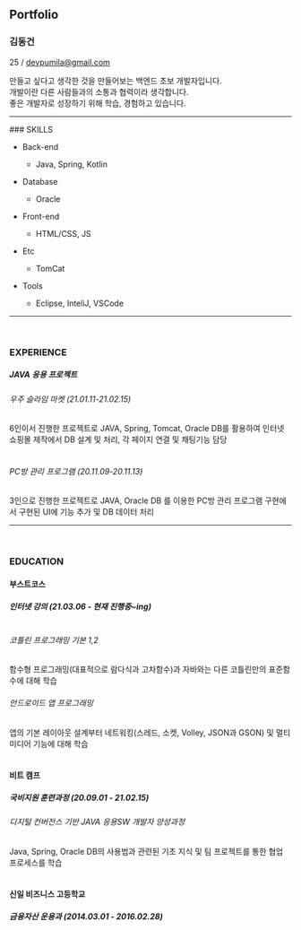 ## Portfolio<br>

### 김동건<br>
25 / devpumila@gmail.com

만들고 싶다고 생각한 것을 만들어보는 백엔드 초보 개발자입니다.<br>
개발이란 다른 사람들과의 소통과 협력이라 생각합니다.<br>
좋은 개발자로 성장하기 위해 학습, 경험하고 있습니다.

<hr/>
### SKILLS<br>

+ Back-end
  + Java, Spring, Kotlin

+ Database
  + Oracle

+ Front-end
  + HTML/CSS, JS 
+ Etc
  + TomCat
+ Tools
  + Eclipse, InteliJ, VSCode

<hr/><br>

### EXPERIENCE<br>

##### JAVA 응용 프로젝트<br>

###### 우주 슬라임 마켓 (21.01.11-21.02.15)<br>

6인이서 진행한 프로젝트로 JAVA, Spring, Tomcat, Oracle DB를 활용하여 인터넷 쇼핑몰 제작에서 DB 설계 및 처리, 각 페이지 연결 및 채팅기능 담당<br><br>
###### PC방 관리 프로그램 (20.11.09-20.11.13)<br>

3인으로 진행한 프로젝트로 JAVA, Oracle DB 를 이용한 PC방 관리 프로그램 구현에서 구현된 UI에 기능 추가 및 DB 데이터 처리

<hr/><br>

### EDUCATION<br>
#### 부스트코스 <br>
##### 인터넷 강의 (21.03.06 - 현재 진행중~ing)<br><br>

###### 코틀린 프로그래밍 기본 1,2<br>
함수형 프로그래밍(대표적으로 람다식과 고차함수)과 자바와는 다른 코틀린만의 표준함수에 대해 학습<br>
###### 안드로이드 앱 프로그래밍 <br>
앱의 기본 레이아웃 설계부터 네트워킹(스레드, 소켓, Volley, JSON과 GSON) 및 멀티미디어 기능에 대해 학습<br><br>


#### 비트 캠프<br>
##### 국비지원 훈련과정 (20.09.01 - 21.02.15)<br>
###### 디지털 컨버전스 기반 JAVA 응용SW 개발자 양성과정<br>
Java, Spring, Oracle DB의 사용법과 관련된 기초 지식 및 팀 프로젝트를 통한 협업 프로세스를 학습<br><br>


#### 신일 비즈니스 고등학교<br>
##### 금융자산 운용과 (2014.03.01 - 2016.02.28)<br>
